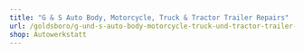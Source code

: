 ```yaml
---
title: "G & S Auto Body, Motorcycle, Truck & Tractor Trailer Repairs"
url: /goldsboro/g-und-s-auto-body-motorcycle-truck-und-tractor-trailer-repairs/
shop: Autowerkstatt
---
```

